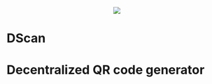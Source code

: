 <p align="center">
    <img align="center" src="https://user-images.githubusercontent.com/68826419/140587437-d93d1079-54fb-4d48-8d8d-6331ef0d029d.png"></img>
</p>
<p aign="center">
  <h1>DScan<h1>
  Decentralized QR code generator
</p>
